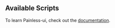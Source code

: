 ## Available Scripts

To learn Painless-ui, check out the [documentation](https://shunnmugam.github.io/painless-ui/).
